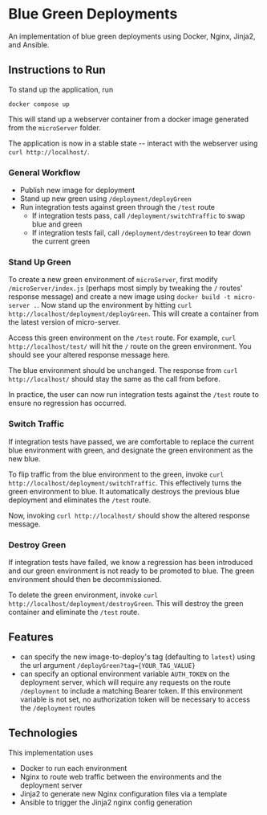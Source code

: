 # Blue Green Deployments

An implementation of blue green deployments using Docker, Nginx, Jinja2, and Ansible.

## Instructions to Run

To stand up the application, run

`docker compose up`

This will stand up a webserver container from a docker image generated from the `microServer` folder.

The application is now in a stable state -- interact with the webserver using `curl http://localhost/`.

### General Workflow

- Publish new image for deployment
- Stand up new green using `/deployment/deployGreen`
- Run integration tests against green through the `/test` route
  - If integration tests pass, call `/deployment/switchTraffic` to swap blue and green
  - If integration tests fail, call `/deployment/destroyGreen` to tear down the current green

### Stand Up Green

To create a new green environment of `microServer`, first modify `/microServer/index.js` (perhaps most simply by tweaking the `/` routes' response message) and create a new image using `docker build -t micro-server .`. Now stand up the environment by hitting `curl http://localhost/deployment/deployGreen`. This will create a container from the latest version of micro-server.

Access this green environment on the `/test` route. For example, `curl http://localhost/test/` will hit the `/` route on the green environment. You should see your altered response message here.

The blue environment should be unchanged. The response from `curl http://localhost/` should stay the same as the call from before.

In practice, the user can now run integration tests against the `/test` route to ensure no regression has occurred.

### Switch Traffic

If integration tests have passed, we are comfortable to replace the current blue environment with green, and designate the green environment as the new blue.

To flip traffic from the blue environment to the green, invoke `curl http://localhost/deployment/switchTraffic`. This effectively turns the green environment to blue. It automatically destroys the previous blue deployment and eliminates the `/test` route.

Now, invoking `curl http://localhost/` should show the altered response message.

### Destroy Green

If integration tests have failed, we know a regression has been introduced and our green environment is not ready to be promoted to blue. The green environment should then be decommissioned.

To delete the green environment, invoke `curl http://localhost/deployment/destroyGreen`. This will destroy the green container and eliminate the `/test` route.

## Features

- can specify the new image-to-deploy's tag (defaulting to `latest`) using the url argument `/deployGreen?tag={YOUR_TAG_VALUE}`
- can specify an optional environment variable `AUTH_TOKEN` on the deployment server, which will require any requests on the route `/deployment` to include a matching Bearer token. If this environment variable is not set, no authorization token will be necessary to access the `/deployment` routes

## Technologies

This implementation uses

- Docker to run each environment
- Nginx to route web traffic between the environments and the deployment server
- Jinja2 to generate new Nginx configuration files via a template
- Ansible to trigger the Jinja2 nginx config generation
